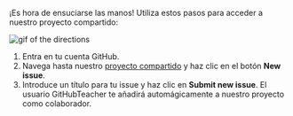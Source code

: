 ¡Es hora de ensuciarse las manos! Utiliza estos pasos para acceder a nuestro proyecto compartido:

![gif of the directions]( ../images/gifs/intro/join-repo-make-issue-introduction.gif)

1. Entra en tu cuenta GitHub.
1. Navega hasta nuestro [proyecto compartido](https://github.com/githubschool/open-enrollment-classes-introduction-to-github/issues/) y haz clic en el botón **New issue**.
1. Introduce un título para tu issue y haz clic en **Submit new issue**. El usuario GitHubTeacher te añadirá automágicamente a nuestro proyecto como colaborador.